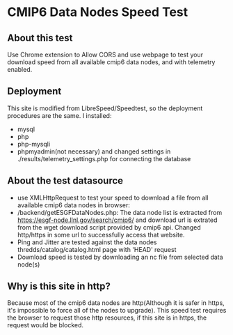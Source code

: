 # CMIP6 Data Nodes Speed Test
## About this test
Use Chrome extension to Allow CORS and use webpage to test your download speed from all available cmip6 data nodes, and with telemetry enabled.
## Deployment
This site is modified from LibreSpeed/Speedtest, so the deployment procedures are the same.
I installed:
  - mysql
  - php
  - php-mysqli
  - phpmyadmin(not necessary)
  and changed settings in ./results/telemetry_settings.php for connecting the database
## About the test datasource
- use XMLHttpRequest to test your speed to download a file from all available cmip6 data nodes in browser:
- /backend/getESGFDataNodes.php: The data node list is extracted from https://esgf-node.llnl.gov/search/cmip6/ and download url is extrated from the wget download script provided by cmip6 api. Changed http/https in some url to successfully access that website.
- Ping and Jitter are tested against the data nodes thredds/catalog/catalog.html page with 'HEAD' request
- Download speed is tested by downloading an nc file from selected data node(s)
## Why is this site in http?
Because most of the cmip6 data nodes are http(Although it is safer in https, it's impossible to force all of the nodes to upgrade). This speed test requires the browser to request those http resources, if this site is in https, the request would be blocked.
